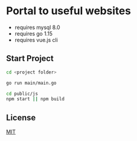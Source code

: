 # Portal to useful websites

- requires mysql 8.0
- requires go 1.15
- requires vue.js cli

## Start Project

```bash
cd <project folder> 

go run main/main.go
```

```bash
cd public/js
npm start || npm build
```


## License
[MIT](https://choosealicense.com/licenses/mit/)